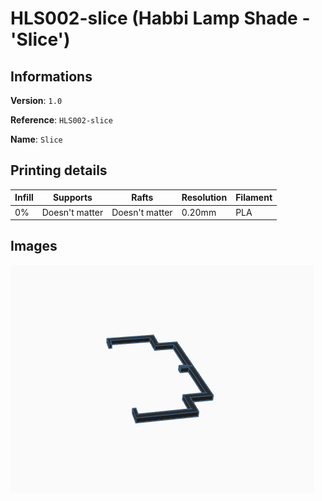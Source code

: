 # HLS002-slice (Habbi Lamp Shade - 'Slice')

## Informations

**Version**: `1.0`

**Reference**: `HLS002-slice`

**Name**: `Slice`

## Printing details

|Infill   |Supports         |Rafts            |Resolution   |Filament   |
|-        |-                |-                |-            |-          |
|0%       |Doesn't matter   |Doesn't matter   |0.20mm       |PLA        |

## Images

![img-1](./img-1.png)